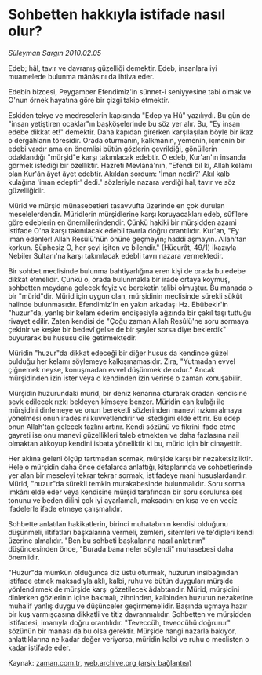 # Sohbetten hakkıyla istifade nasıl olur?

*Süleyman Sargın 2010.02.05*

<tr><td class="metin" colspan="2" style="padding-top: 20px; padding-left: 5px; ">Edeb; hâl, tavır ve davranış güzelliği demektir. Edeb, insanlara iyi muamelede bulunma mânâsını da ihtiva eder.</td></tr><tr><td class="metin" colspan="2" style="padding-top: 20px; padding-left: 5px; "><p>Edebin bizcesi, Peygamber Efendimiz'in sünnet-i seniyyesine tabi olmak ve O'nun örnek hayatına göre bir çizgi takip etmektir.
<p>Eskiden tekye ve medreselerin kapısında "Edep ya Hû" yazılıydı. Bu gün de "insan yetiştiren ocaklar"ın başköşelerinde bu söz yer alır. Bu, "Ey insan edebe dikkat et!" demektir. Daha kapıdan girerken karşılaşılan böyle bir ikaz o dergâhların töresidir. Orada oturmanın, kalkmanın, yemenin, içmenin bir edebi vardır ama en önemlisi bütün gözlerin çevrildiği, gönüllerin odaklandığı "mürşid"e karşı takınılacak edebtir. O edeb, Kur'an'ın insanda görmek istediği bir özelliktir. Hazreti Mevlânâ'nın, "Efendi bil ki, Allah kelâmı olan Kur'ân âyet âyet edebtir. Akıldan sordum: 'İman nedir?' Akıl kalb kulağına 'iman edeptir' dedi." sözleriyle nazara verdiği hal, tavır ve söz güzelliğidir.
<p>Mürid ve mürşid münasebetleri tasavvufta üzerinde en çok durulan meselelerdendir. Müridlerin mürşidlerine karşı koruyacakları edeb, sûfîlere göre edeblerin en önemlilerindendir. Çünkü hakiki bir mürşidden azami istifade O'na karşı takınılacak edebli tavırla doğru orantılıdır. Kur'an, "Ey iman edenler! Allah Resûlü'nün önüne geçmeyin; haddi aşmayın. Allah'tan korkun. Şüphesiz O, her şeyi işiten ve bilendir." (Hücurât, 49/1) ikazıyla Nebiler Sultanı'na karşı takınılacak edebli tavrı nazara vermektedir.
<p>Bir sohbet meclisinde bulunma bahtiyarlığına eren kişi de orada bu edebe dikkat etmelidir. Çünkü o, orada bulunmakla bir irade ortaya koymuş, sohbetten meydana gelecek feyiz ve bereketin talibi olmuştur. Bu manada o bir "mürid"dir. Mürid için uygun olan, mürşidinin meclisinde sürekli sükût halinde bulunmasıdır. Efendimiz'in en yakın arkadaşı Hz. Ebûbekir'in "huzur"da, yanlış bir kelam ederim endişesiyle ağzında bir çakıl taşı tuttuğu rivayet edilir. Zaten kendisi de "Çoğu zaman Allah Resûlü'ne soru sormaya çekinir ve keşke bir bedevî gelse de bir şeyler sorsa diye beklerdik" buyurarak bu hususu dile getirmektedir. 
<p>Müridin "huzur"da dikkat edeceği bir diğer husus da kendince güzel bulduğu her kelamı söylemeye kalkışmamasıdır. Zira, "Yutmadan evvel çiğnemek neyse, konuşmadan evvel düşünmek de odur." Ancak mürşidinden izin ister veya o kendinden izin verirse o zaman konuşabilir.
<p>Mürşidin huzurundaki mürid, bir deniz kenarına oturarak oradan kendisine sevk edilecek rızkı bekleyen kimseye benzer. Müridin can kulağı ile mürşidini dinlemeye ve onun bereketli sözlerinden manevi rızkını almaya yönelmesi onun iradesini kuvvetlendirir ve istediğini elde ettirir. Bu edep onun Allah'tan gelecek fazlını artırır. Kendi sözünü ve fikrini ifade etme gayreti ise onu manevi güzellikleri taleb etmekten ve daha fazlasına nail olmaktan alıkoyup kendini isbata yöneliktir ki bu, mürid için bir cinayettir. 
<p>Her aklına geleni ölçüp tartmadan sormak, mürşide karşı bir nezaketsizliktir. Hele o mürşidin daha önce defalarca anlattığı, kitaplarında ve sohbetlerinde yer alan bir meseleyi tekrar tekrar sormak, istifadeye mani hususlardandır. Mürid, "huzur"da sürekli temkin murakabesinde bulunmalıdır. Soru sorma imkânı elde eder veya kendisine mürşid tarafından bir soru sorulursa ses tonunu ve beden dilini çok iyi ayarlamalı, maksadını en kısa ve en veciz ifadelerle ifade etmeye çalışmalıdır. 
<p>Sohbette anlatılan hakikatlerin, birinci muhatabının kendisi olduğunu düşünmeli, iltifatları başkalarına vermeli, zemleri, sitemleri ve te'dipleri kendi üzerine almalıdır. "Ben bu sohbeti başkalarına nasıl anlatırım" düşüncesinden önce, "Burada bana neler söylendi" muhasebesi daha önemlidir. 
<p>"Huzur"da mümkün olduğunca diz üstü oturmak, huzurun insibağından istifade etmek maksadıyla aklı, kalbi, ruhu ve bütün duyguları mürşide yönlendirmek de mürşide karşı gözetilecek âdabtandır. Mürid, mürşidini dinlerken gözlerinin içine bakmalı, zihninden, kalbinden huzurun nezaketine muhalif yanlış duygu ve düşünceler geçirmemelidir. Başında uçmaya hazır bir kuş varmışçasına dikkatli ve titiz davranmalıdır. Sohbetten ve mürşidden istifadesi, imanıyla doğru orantılıdır. "Teveccüh, teveccühü doğrurur" sözünün bir manası da bu olsa gerektir. Mürşide hangi nazarla bakıyor, anlattıklarına ne kadar değer veriyorsa, müridin kalbi ve ruhu o meclisten o kadar istifade eder.<br/></p></p></p></p></p></p></p></p></p></td></tr>

Kaynak: [zaman.com.tr](http://zaman.com.tr/yazar.do?yazino=948072), [web.archive.org (arşiv bağlantısı)](http://web.archive.org/web/20100424091258/http://www.zaman.com.tr:80/yazar.do?yazino=948072)
